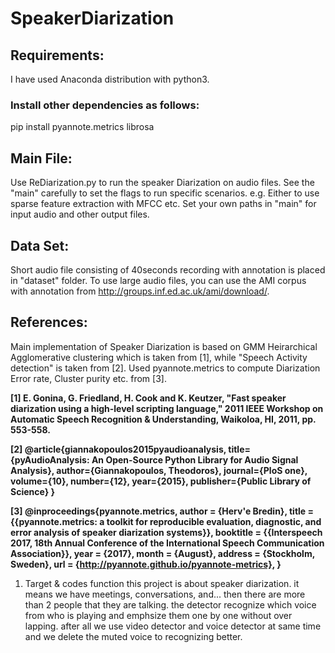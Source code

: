 # SpeakerDiarization
## Requirements:
I have used Anaconda distribution with python3. 
### Install other dependencies as follows:
pip install pyannote.metrics librosa
## Main File:
Use ReDiarization.py to run the speaker Diarization on audio files.
See the "main" carefully to set the flags to run specific scenarios.
e.g. Either to use sparse feature extraction with MFCC etc.
Set your own paths in "main" for input audio and other output files. 
## Data Set:
Short audio file consisting of 40seconds recording with annotation is placed in "dataset" folder. To use large audio files, you can use the AMI corpus with annotation from http://groups.inf.ed.ac.uk/ami/download/.
## References:
Main implementation of Speaker Diarization is based on GMM Heirarchical Agglomerative clustering which is taken from [1], while "Speech Activity detection" is taken from [2]. Used pyannote.metrics to compute Diarization Error rate, Cluster purity etc. from [3].

__[1] E. Gonina, G. Friedland, H. Cook and K. Keutzer, "Fast speaker diarization using a high-level scripting language," 2011 IEEE Workshop on Automatic Speech Recognition & Understanding, Waikoloa, HI, 2011, pp. 553-558.__

__[2] @article{giannakopoulos2015pyaudioanalysis,
  title={pyAudioAnalysis: An Open-Source Python Library for Audio Signal Analysis},
  author={Giannakopoulos, Theodoros},
  journal={PloS one},
  volume={10},
  number={12},
  year={2015},
  publisher={Public Library of Science}
}__

__[3] @inproceedings{pyannote.metrics,
  author = {Herv\'e Bredin},
  title = {{pyannote.metrics: a toolkit for reproducible evaluation, diagnostic, and error analysis of speaker diarization systems}},
  booktitle = {{Interspeech 2017, 18th Annual Conference of the International Speech Communication Association}},
  year = {2017},
  month = {August},
  address = {Stockholm, Sweden},
  url = {http://pyannote.github.io/pyannote-metrics},
}__



1. Target & codes function
this project is about speaker diarization. it means we have meetings, conversations, and... then there are more than 2 people that they are talking. the detector recognize which voice from who is playing and emphsize them one by one without over lapping.
after all we use video detector and voice detector at same time and we delete the muted voice to recognizing better.
